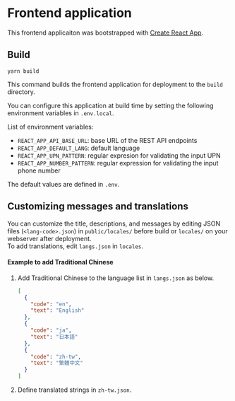 # Frontend application

This frontend applicaiton was bootstrapped
with [Create React App](https://github.com/facebook/create-react-app).

## Build
```shell
yarn build
```
This command builds the frontend application for deployment
to the `build` directory.

You can configure this application at build time
by setting the following environment variables in `.env.local`.

List of environment variables:
- `REACT_APP_API_BASE_URL`: base URL of the REST API endpoints
- `REACT_APP_DEFAULT_LANG`: default language
- `REACT_APP_UPN_PATTERN`: regular expresion for validating the input UPN
- `REACT_APP_NUMBER_PATTERN`: regular expression for validating the input phone number

The default values are defined in `.env`.

## Customizing messages and translations

You can customize the title, descriptions, and messages
by editing JSON files (`<lang-code>.json`) in `public/locales/` before build
or `locales/` on your webserver after deployment.  
To add translations, edit `langs.json` in `locales`.

#### Example to add Traditional Chinese
1. Add Traditional Chinese to the language list in `langs.json` as below.
    ```JSON
    [
      {
        "code": "en",
        "text": "English"
      },
      {
        "code": "ja",
        "text": "日本語"
      },
      {
        "code": "zh-tw",
        "text": "繁體中文"
      }
    ]
    ```
1. Define translated strings in `zh-tw.json`.
